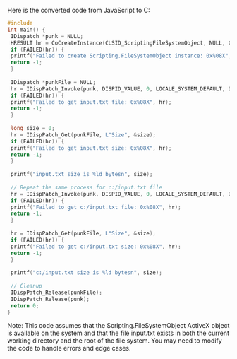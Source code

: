 Here is the converted code from JavaScript to C:
```c
#include 
int main() {
 IDispatch *punk = NULL;
 HRESULT hr = CoCreateInstance(CLSID_ScriptingFileSystemObject, NULL, CLSCTX_INPROC_SERVER, IID_IDispatch, &punk);
 if (FAILED(hr)) {
 printf("Failed to create Scripting.FileSystemObject instance: 0x%08X", hr);
 return -1;
 }
 
 IDispatch *punkFile = NULL;
 hr = IDispPatch_Invoke(punk, DISPID_VALUE, 0, LOCALE_SYSTEM_DEFAULT, DISPATCH_PROPERTYGET, &CVar(L"GetFile"), &CVar(L"input.txt"), NULL, &punkFile);
 if (FAILED(hr)) {
 printf("Failed to get input.txt file: 0x%08X", hr);
 return -1;
 }
 
 long size = 0;
 hr = IDispPatch_Get(punkFile, L"Size", &size);
 if (FAILED(hr)) {
 printf("Failed to get input.txt size: 0x%08X", hr);
 return -1;
 }
 
 printf("input.txt size is %ld bytesn", size);
 
 // Repeat the same process for c:/input.txt file
 hr = IDispPatch_Invoke(punk, DISPID_VALUE, 0, LOCALE_SYSTEM_DEFAULT, DISPATCH_PROPERTYGET, &CVar(L"GetFile"), &CVar(L"c:/input.txt"), NULL, &punkFile);
 if (FAILED(hr)) {
 printf("Failed to get c:/input.txt file: 0x%08X", hr);
 return -1;
 }
 
 hr = IDispPatch_Get(punkFile, L"Size", &size);
 if (FAILED(hr)) {
 printf("Failed to get c:/input.txt size: 0x%08X", hr);
 return -1;
 }
 
 printf("c:/input.txt size is %ld bytesn", size);
 
 // Cleanup
 IDispPatch_Release(punkFile);
 IDispPatch_Release(punk);
 return 0;
}
```
Note: This code assumes that the Scripting.FileSystemObject ActiveX object is available on the system and that the file input.txt exists in both the current working directory and the root of the file system. You may need to modify the code to handle errors and edge cases.

